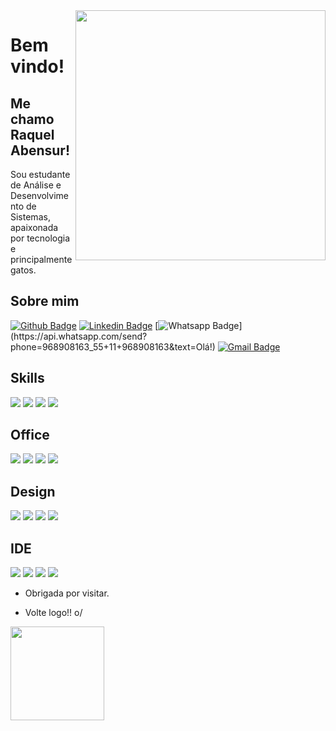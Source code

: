 <img align="right" width="400" height="400" src="https://i.postimg.cc/sgNsbzKR/cat-coffe.gif)](https://postimg.cc/JsZfB99T">
 
# Bem vindo!
 
## Me chamo Raquel Abensur!
 
Sou estudante de Análise e Desenvolvimento de Sistemas, apaixonada por tecnologia e principalmente gatos.
 
 
## Sobre mim 
[![Github Badge](https://img.shields.io/badge/-Github-000?style=flat-square&logo=Github&logoColor=white&link=https://github.com/RaquelAbensur)](https://github.com/RaquelAbensur)
[![Linkedin Badge](https://img.shields.io/badge/-LinkedIn-blue?style=flat-square&logo=Linkedin&logoColor=white&link=https://www.linkedin.com/in/raquel-abensur-a54660210/)](https://www.linkedin.com/in/raquel-abensur-a54660210/)
[![Whatsapp Badge](https://img.shields.io/badge/-Whatsapp-4CA143?style=flat-square&labelColor=4CA143&logo=whatsapp&logoColor=white&link=https://api.whatsapp.com/send?phone=11968908163_55+11+968908163&text=Olá!)](https://api.whatsapp.com/send?phone=968908163_55+11+968908163&text=Olá!)
[![Gmail Badge](https://img.shields.io/badge/-Gmail-c14438?style=flat-square&logo=Gmail&logoColor=white&link=mailto:raquelabensur10@gmail.com)](mailto:raquelabensur10@gmail.com)

## Skills

<div>
  <img  src="https://img.shields.io/badge/Python-3776AB?style=for-the-badge&logo=python&logoColor=white">
  <img  src="https://img.shields.io/badge/HTML5-E34F26?style=for-the-badge&logo=html5&logoColor=white">
  <img  src="https://img.shields.io/badge/CSS-239120?&style=for-the-badge&logo=css3&logoColor=white">
  <img  src="https://img.shields.io/badge/JavaScript-323330?style=for-the-badge&logo=javascript&logoColor=F7DF1E">
</div>

## Office

<div>
 <img src="https://img.shields.io/badge/Microsoft_Excel-217346?style=for-the-badge&logo=microsoft-excel&logoColor=white">
 <img src="https://img.shields.io/badge/Adobe%20after%20affects-CF96FD?style=for-the-badge&logo=Adobe%20after%20effects&logoColor=393665">
 <img src="https://img.shields.io/badge/Notion-000000?style=for-the-badge&logo=notion&logoColor=white">
 <img src="https://img.shields.io/badge/Trello-0052CC?style=for-the-badge&logo=trello&logoColor=white">
</div>

## Design

<div>
  <img src="https://img.shields.io/badge/Adobe%20Photoshop-31A8FF?style=for-the-badge&logo=Adobe%20Photoshop&logoColor=black">
  <img src="https://img.shields.io/badge/Canva-%2300C4CC.svg?&style=for-the-badge&logo=Canva&logoColor=white">
  <img src="https://img.shields.io/badge/Krita-203759?style=for-the-badge&logo=krita&logoColor=EEF37B">
  <img src="https://img.shields.io/badge/Figma-F24E1E?style=for-the-badge&logo=figma&logoColor=white">
</div>

## IDE

<div>
  <img src="https://img.shields.io/badge/PyCharm-000000.svg?&style=for-the-badge&logo=PyCharm&logoColor=white">
  <img src="https://img.shields.io/badge/Visual_Studio_Code-0078D4?style=for-the-badge&logo=visual%20studio%20code&logoColor=white">
  <img src="https://img.shields.io/badge/Notepad++-90E59A.svg?style=for-the-badge&logo=notepad%2B%2B&logoColor=black">
  <img src="https://img.shields.io/badge/Eclipse-2C2255?style=for-the-badge&logo=eclipse&logoColor=white">
</div>

- Obrigada por visitar. 
 
- Volte logo!! o/

<div>
  <p align="left">
    <a href= "https://github.com/RaquelAbensur">
    <img height="150cm" src="https://github-readme-stats.vercel.app/api?username=raquelabensur&theme=moltack&show_icons=true">
  </p>
</div>
